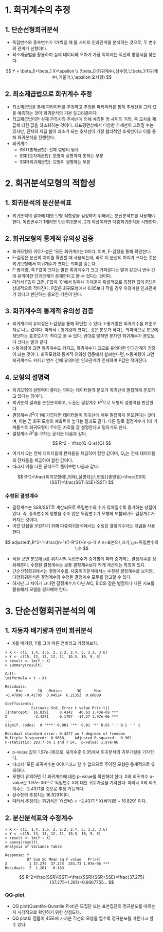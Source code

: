# 1. 회귀계수의 추정
## 1. 단순선형회귀분석
- 독립변수와 종속변수가 1개씩일 때 둘 사이의 인과관계를 분석하는 것으로, 두 변수의 관계가 선형이다.
- 최소제곱법을 활용하여 실제 데이터와 오차가 가장 작아지는 직선의 방정식을 찾는다.

$$
Y = \beta_0+\beta_1 X+\epsilon \\
(\beta_0:회귀계수\,상수항,\,\beta_1:회귀계수\,기울기,\,\epsilon:오차항)
$$

## 2. 최소제곱법으로 회귀계수 추정
- 최소제곱법을 통해 파라미터를 추정하고 추정된 파라미터를 통해 추세선을 그려 값을 예측하는 것이 회귀분석의 기본 알고리즘이다.
- 최고제곱법이란 실제 관측치와 추세선에 의해 예측된 점 사이의 거리, 즉 오차를 제곱해 더한 값을 최소화하는 것이다. 좌표평면상에서 다양한 추세선이 그려질 수는 있지만, 잔차의 제곱 합이 최소가 되는 추세선이 가장 합리적인 추세선이고 이를 통해 회귀분석을 진행한다.
- 회귀계수
  - SST(총제곱합): 전체 설명이 필요
  - SSE(오차제곱합): 모형이 설명하지 못하는 부분
  - SSR(회귀제곱합): 모형이 설명하는 부분

# 2. 회귀분석모형의 적합성
## 1. 회귀분석의 분산분석표
- 회귀분석의 결과에 대한 모형 적합성을 검정하기 위해서는 분산분석표를 사용해야 한다. 독립변수가 1개라면 단순회귀분석, 2개 이상이라면 다중회귀분석을 시행한다.

## 2. 회귀모형의 통계적 유의성 검증
- 회귀모형의 귀무가설은 '모든 회귀계수는 0이다.'이며, F-검정을 통해 확인한다.
- F-검정은 분산의 차이를 확인할 때 사용되는데, 바로 이 분산의 차이가 크다는 것은 회귀모형에서 회귀계수가 크다는 의미를 갖는다.
- F-통계량, 즉 F값이 크다는 말은 회귀계수가 크고 가파르다는 말과 같으니 변수 간에 유의미한 인과관계가 존재한다고 볼 수 있다는 것이다.
- 따라서 F값이 크면, F값이 '0'에서 얼마나 가까운지 확률적으로 측정한 값이 P값은 상대적으로 작아진다. P값은 회귀모형에서 0.05보다 작을 경우 유의미한 인과관계가 있다고 판단하는 중요한 기준이 된다.

## 3. 회귀계수의 통계적 유의성 검증
- 회귀계수의 유의성은 t-검정을 통해 확인할 수 있다. t-통계량은 회귀계수를 표준오차로 나눈 값이다. 따라서 t-통계량이 크다는 것은 분모가 작다는 의미이므로 분모에 해당하는 표준오차가 작다고 볼 수 있다. 반대로 말하면 분자인 회귀계수가 분모보다 크다는 말과 같다.
- t-통계량이 크면 회귀계수도 커지고, 회귀계수가 크므로 유의미한 인과관계가 검증이 되는 것이다. 회귀모형의 통계적 유의성 검증에서 살펴본다면, t-통계량이 크면 회귀계수도 커지고 변수 간에 유의미한 인과관계가 존재하며 P값은 작아진다.

## 4. 모형의 설명력
- 회귀모형의 설명력이 좋다는 의미는 데이터들의 분포가 회귀선에 밀접하게 분포하고 있다는 의미다.
- 회귀분석 결과를 분산분석하고, 도출된 결정계수 $R^2$으로 모형의 설명력을 판단한다.
- 결정계수 $R^2$이 1에 가깝다면 데이터들이 회귀선에 매우 밀접하게 분포한다는 것이며, 이는 곧 회귀 모형의 예측력이 높다는 말과도 같다. 다른 말로 결정계수가 1에 가까울수록 회귀모형이 주어진 자료를 잘 설명한다고 말하기도 한다.
- 결정계수 $R^2$을 구하는 공식은 다음과 같다.

$$
R^2 = \frac{Q-Q_e}{Q}
$$

- 여기서 $Q$는 전체 데이터들의 편차들을 제곱하여 합한 값이며, $Q_e$는 전체 데이터들의 잔차들을 제곱하여 합한 값이다.
- 따라서 이를 다른 공식으로 풀어보면 다음과 같다.

$$
R^2=\frac{회귀모형에\,의해\,설명되는\,변동}{총변동}=\frac{SSR}{SST}=\frac{SST-SSE}{SST}
$$

### 수정된 결정계수
- 결정계수는 SSR/SST로 계산되므로 독립변수의 수가 많아질수록 증가하는 성질이 있다. 즉, 종속변수에 영향을 주지 않은 독립변수가 모형에 포함되어도 결정계수가 커지는 것이다.
- 이런 단점을 보완하기 위해 다중회귀분석에서는 수정된 결정계수라는 개념을 사용한다.

$$
adjusted\,R^2=1-\frac{(n-1)(1-R^2)}{n-p-1} \\
n=표본의\,크기,\,p=독립변수의\,수
$$

- 식을 보면 분모에 p를 위치시켜 독립변수가 증가함에 따라 증가하는 결정계수를 상쇄해준다. 수정된 결정계수는 보통 결정계수보다 작게 계산되는 특징이 있다.
- 단순선형회귀에서는 결정계수를, 다중회귀분석에서는 수정된 결정계수를 보지만, 다항회귀분석은 결정계수와 수정된 결정계수 모두를 참고할 수 있다.
- 하지만 그 차이가 크다면 결정계수가 아닌 AIC, BIC와 같은 벌점이나 다른 지표를 활용해서 모델을 평가해야 한다.

# 3. 단순선형회귀분석의 예
## 1. 자동차 배기량과 연비 회귀분석
- X를 배기량, Y를 그에 따른 연비라고 가정해보자.

```
> X <- c(1, 1.4, 1.6, 2, 2.2, 2.4, 3, 3.3, 3.6)
> Y <- c(15, 13, 13, 12, 11, 10.5, 10, 9, 8)
> result <- lm(Y ~ X)
> summary(result)

Call:
lm(formula = Y ~ X)

Residuals:
     Min       1Q   Median       3Q      Max
-0.47990 -0.41705  0.04524  0.21353  0.60809

Coefficients:
            Estimate Std. Error t value Pr(>|t|)
(Intercept)  16.8291     0.4142   40.63 1.43e-09 ***
X            -2.4371     0.1707  -14.27 1.97e-06 ***
---
Signif. codes:  0 '***' 0.001 '**' 0.01 '*' 0.05 '.' 0.1 ' ' 1

Residual standard error: 0.4277 on 7 degrees of freedom
Multiple R-squared:  0.9668,    Adjusted R-squared:  0.962
F-statistic: 203.7 on 1 and 7 DF,  p-value: 1.97e-06
```

- p-value 값이 1.97e-06으로, 유의수준 0.05에서 회귀분석의 귀무가설을 기각한다.
- 따라서 '모든 회귀계수는 0이다'라고 할 수 없으므로 주어진 모형은 통계적으로 유의하다.
- 모형이 유의하면 각 회귀계수에 대한 p-value를 확인해야 한다. X의 회귀계수 p-value는 1.97e-06으로 독립변수 X에 대한 귀무가설을 기각한다. 따라서 X의 회귀계수는 -2.4371일 것으로 추정 가능하다.
- 상수항의 추정치는 16.8291이다.
- 따라서 추정되는 회귀식은 $Y(연비) = {-2.4371 * X(배기량)} + 16.8291$ 이다.

## 2. 분산분석표와 수정계수

```
> X <- c(1, 1.4, 1.6, 2, 2.2, 2.4, 3, 3.3, 3.6)
> Y <- c(15, 13, 13, 12, 11, 10.5, 10, 9, 8)
> result <- lm(Y ~ X)
> anova(result)
Analysis of Variance Table

Response: Y
          Df Sum Sq Mean Sq F value   Pr(>F)
X          1 37.275  37.275  203.73 1.97e-06 ***
Residuals  7  1.281   0.183
```

$$
R^2=\frac{SSR}{SST}=\frac{SSR}{SSR+SSE}=\frac{37.275}{37.275+1.281}=0.9667755...
$$

### QQ-plot
- QQ plot(Quantile-Qunatile Plot)은 모집단 또는 표본집단의 정규분포를 따르는지 시각적으로 확인하기 위한 산점도다.
- QQ plot의 점들이 45도에 가까운 직선의 모양을 띨수록 정규분포를 따른다고 할 수 있다.